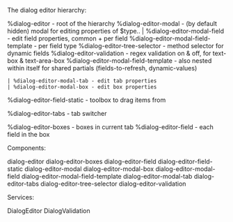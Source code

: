 The dialog editor hierarchy:

%dialog-editor - root of the hierarchy
  %dialog-editor-modal - (by default hidden) modal for editing properties of $type..
    | %dialog-editor-modal-field - edit field properties, common + per field
        %dialog-editor-modal-field-template - per field type
          %dialog-editor-tree-selector - method selector for dynamic fields
          %dialog-editor-validation - regex validation on & off, for text-box & text-area-box
          %dialog-editor-modal-field-template - also nested within itself for shared partials (fields-to-refresh, dynamic-values)

    | %dialog-editor-modal-tab - edit tab properties
    | %dialog-editor-modal-box - edit box properties

  %dialog-editor-field-static - toolbox to drag items from

  %dialog-editor-tabs - tab switcher

  %dialog-editor-boxes - boxes in current tab
    %dialog-editor-field - each field in the box


Components:

dialog-editor
dialog-editor-boxes
dialog-editor-field
dialog-editor-field-static
dialog-editor-modal
dialog-editor-modal-box
dialog-editor-modal-field
dialog-editor-modal-field-template
dialog-editor-modal-tab
dialog-editor-tabs
dialog-editor-tree-selector
dialog-editor-validation


Services:

DialogEditor
DialogValidation
